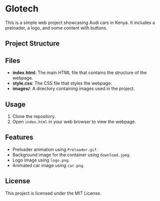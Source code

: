 # Glotech

This is a simple web project showcasing Audi cars in Kenya. It includes a preloader, a logo, and some content with buttons.

## Project Structure

## Files

- **index.html**: The main HTML file that contains the structure of the webpage.
- **style.css**: The CSS file that styles the webpage.
- **images/**: A directory containing images used in the project.

## Usage

1. Clone the repository.
2. Open `index.html` in your web browser to view the webpage.

## Features

- Preloader animation using `Preloader.gif`.
- Background image for the container using `download.jpeg`.
- Logo image using `logo.png`.
- Animated car image using `car.png`.

## License

This project is licensed under the MIT License.
